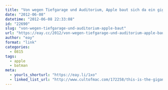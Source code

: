 ```yaml
---
title: "Von wegen Tiefgarage und Auditorium, Apple baut sich da ein gigantisches Batcave unter dem neuen Campus"
date: "2012-06-08"
datetime: "2012-06-08 22:33:08"
id: "22690"
slug: "von-wegen-tiefgarage-und-auditorium-apple-baut"
url: "https://eay.cc/2012/von-wegen-tiefgarage-und-auditorium-apple-baut/"
author: "eay"
format: "link"
categories:
  - 0815
tags:
  - apple
  - batman
meta:
  - yourls_shorturl: "https://eay.li/1xo"
  - linked_list_url: "http://www.cultofmac.com/172258/this-is-the-gigantic-underground-auditorium-where-apple-will-unveil-all-its-future-products/"
---
```



